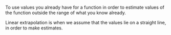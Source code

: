 To use values you already have for a function in order to estimate
values of the function outside the range of what you know already.

Linear extrapolation is when we assume that the values lie on a straight
line, in order to make estimates.

